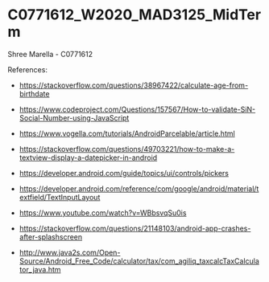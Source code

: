 # C0771612_W2020_MAD3125_MidTerm
Shree Marella - C0771612

References:

* https://stackoverflow.com/questions/38967422/calculate-age-from-birthdate

* https://www.codeproject.com/Questions/157567/How-to-validate-SiN-Social-Number-using-JavaScript

* https://www.vogella.com/tutorials/AndroidParcelable/article.html

* https://stackoverflow.com/questions/49703221/how-to-make-a-textview-display-a-datepicker-in-android

* https://developer.android.com/guide/topics/ui/controls/pickers

* https://developer.android.com/reference/com/google/android/material/textfield/TextInputLayout

* https://www.youtube.com/watch?v=WBbsvqSu0is

* https://stackoverflow.com/questions/21148103/android-app-crashes-after-splashscreen

* http://www.java2s.com/Open-Source/Android_Free_Code/calculator/tax/com_agiliq_taxcalcTaxCalculator_java.htm



